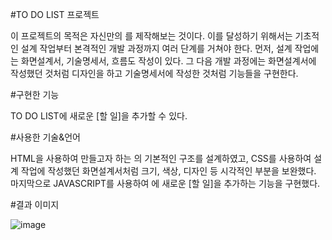 #TO DO LIST 프로젝트

이 프로젝트의 목적은 자신만의 <to do list>를 제작해보는 것이다. 이를 달성하기 위해서는 기초적인 설계 작업부터 본격적인 개발 과정까지 여러 단계를 거쳐야 한다. 먼저, 설계 작업에는 화면설계서, 기술명세서, 흐름도 작성이 있다. 그 다음 개발 과정에는 화면설계서에 작성했던 것처럼 디자인을 하고 기술명세서에 작성한 것처럼 기능들을 구현한다. 

#구현한 기능

TO DO LIST에 새로운 [할 일]을 추가할 수 있다.

#사용한 기술&언어

HTML을 사용하여 만들고자 하는 <to do list>의 기본적인 구조를 설계하였고, CSS를 사용하여 설계 작업에 작성했던 화면설계서처럼 크기, 색상, 디자인 등 시각적인 부분을 보완했다. 마지막으로 JAVASCRIPT를 사용하여 <to do list>에 새로운 [할 일]을 추가하는 기능을 구현했다.

#결과 이미지

![image](https://user-images.githubusercontent.com/81136546/113501653-dbfba300-9561-11eb-8d2d-9b520e0f6d3e.png)

